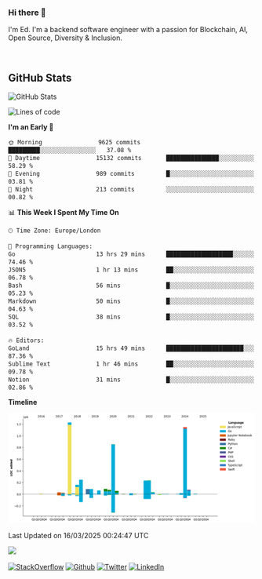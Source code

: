 ### Hi there 👋
 I'm Ed. I'm a backend software engineer with a passion for Blockchain, AI, Open Source, Diversity & Inclusion.

<br />

<h2>GitHub Stats</h2>
<p><img src="https://github-readme-stats.vercel.app/api?username=echarrod&amp;show_icons=true" alt="GitHub Stats"></p>

<!--START_SECTION:waka-->
![Lines of code](https://img.shields.io/badge/From%20Hello%20World%20I%27ve%20Written-4.8%20million%20lines%20of%20code-blue)

**I'm an Early 🐤** 

```text
🌞 Morning                9625 commits        █████████░░░░░░░░░░░░░░░░   37.08 % 
🌆 Daytime                15132 commits       ███████████████░░░░░░░░░░   58.29 % 
🌃 Evening                989 commits         █░░░░░░░░░░░░░░░░░░░░░░░░   03.81 % 
🌙 Night                  213 commits         ░░░░░░░░░░░░░░░░░░░░░░░░░   00.82 % 
```


📊 **This Week I Spent My Time On** 

```text
🕑︎ Time Zone: Europe/London

💬 Programming Languages: 
Go                       13 hrs 29 mins      ███████████████████░░░░░░   74.46 % 
JSON5                    1 hr 13 mins        ██░░░░░░░░░░░░░░░░░░░░░░░   06.78 % 
Bash                     56 mins             █░░░░░░░░░░░░░░░░░░░░░░░░   05.23 % 
Markdown                 50 mins             █░░░░░░░░░░░░░░░░░░░░░░░░   04.63 % 
SQL                      38 mins             █░░░░░░░░░░░░░░░░░░░░░░░░   03.52 % 

🔥 Editors: 
GoLand                   15 hrs 49 mins      ██████████████████████░░░   87.36 % 
Sublime Text             1 hr 46 mins        ██░░░░░░░░░░░░░░░░░░░░░░░   09.78 % 
Notion                   31 mins             █░░░░░░░░░░░░░░░░░░░░░░░░   02.86 % 
```

**Timeline**

![Lines of Code chart](https://raw.githubusercontent.com/echarrod/echarrod/main/assets/bar_graph.png)


 Last Updated on 16/03/2025 00:24:47 UTC
<!--END_SECTION:waka-->

![](https://komarev.com/ghpvc/?username=echarrod)

<p>
<a href="https://stackoverflow.com/users/1014632/ech" target="_blank"><img alt="StackOverflow" src="https://img.shields.io/badge/-Stackoverflow-FE7A16?style=for-the-badge&logo=stack-overflow&logoColor=white" /></a> 
<a href="https://github.com/echarrod" target="_blank"><img alt="Github" src="https://img.shields.io/badge/GitHub-%2312100E.svg?&style=for-the-badge&logo=Github&logoColor=white" /></a> 
<a href="https://twitter.com/e_harrod" target="_blank"><img alt="Twitter" src="https://img.shields.io/badge/twitter-%231DA1F2.svg?&style=for-the-badge&logo=twitter&logoColor=white" /></a> 
<a href="https://www.linkedin.com/in/ed-harrod" target="_blank"><img alt="LinkedIn" src="https://img.shields.io/badge/linkedin-%230077B5.svg?&style=for-the-badge&logo=linkedin&logoColor=white" /></a>

